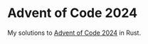 # Advent of Code 2024

My solutions to [Advent of Code 2024](https://adventofcode.com/2024/) in Rust.
